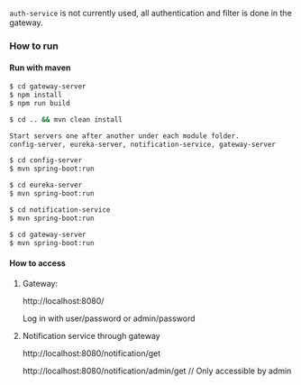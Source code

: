 `auth-service` is not currently used, all authentication and filter is done in the gateway.

### How to run

#### Run with maven

```bash
$ cd gateway-server
$ npm install
$ npm run build

$ cd .. && mvn clean install

Start servers one after another under each module folder.
config-server, eureka-server, notification-service, gateway-server

$ cd config-server
$ mvn spring-boot:run

$ cd eureka-server
$ mvn spring-boot:run

$ cd notification-service
$ mvn spring-boot:run

$ cd gateway-server
$ mvn spring-boot:run
```

#### How to access

1. Gateway:
 
   http://localhost:8080/
   
   Log in with user/password or admin/password
   
   
2. Notification service through gateway

   http://localhost:8080/notification/get
   
   http://localhost:8080/notification/admin/get // Only accessible by admin